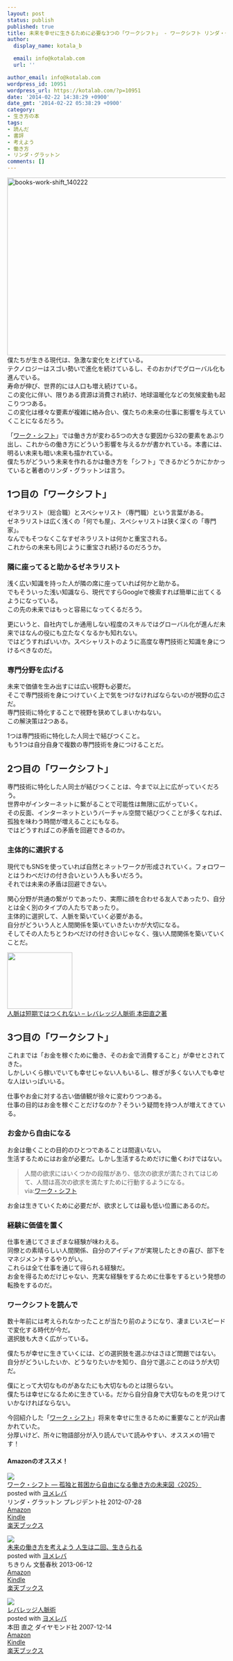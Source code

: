 ```yaml
---
layout: post
status: publish
published: true
title: 未来を幸せに生きるために必要な3つの「ワークシフト」 - ワークシフト リンダ・グラットン著
author:
  display_name: kotala_b

  email: info@kotalab.com
  url: ''

author_email: info@kotalab.com
wordpress_id: 10951
wordpress_url: https://kotalab.com/?p=10951
date: '2014-02-22 14:38:29 +0900'
date_gmt: '2014-02-22 05:38:29 +0900'
category:
- 生き方の本
tags:
- 読んだ
- 書評
- 考えよう
- 働き方
- リンダ・グラットン
comments: []
---
```

<p><img src="https://kotalab.com/wp-content/uploads/books-work-shift_140222-546x409.jpg" alt="books-work-shift_140222" width="546" height="409" class="alignnone size-large wp-image-10952" /><br />
僕たちが生きる現代は、急激な変化をとげている。<br />
テクノロジーはスゴい勢いで進化を続けているし、そのおかげでグローバル化も進んでいる。<br />
寿命が伸び、世界的には人口も増え続けている。<br />
この変化に伴い、限りある資源は消費され続け、地球温暖化などの気候変動も起こりつつある。<br />
この変化は様々な要素が複雑に絡み合い、僕たちの未来の仕事に影響を与えていくことになるだろう。</p>
<p>「<a href="http://www.amazon.co.jp/exec/obidos/asin/4833420163/same-22/" rel="nofollow" target="_blank">ワーク・シフト</a>」では働き方が変わる5つの大きな要因から32の要素をあぶり出し、これからの働き方にどういう影響を与えるかが書かれている。本書には、明るい未来も暗い未来も描かれている。<br />
僕たちがどういう未来を作れるかは働き方を「シフト」できるかどうかにかかっていると著者のリンダ・グラットンは言う。<br />
<!--more--></p>
<h2>1つ目の「ワークシフト」</h2>
<p>ゼネラリスト（総合職）とスペシャリスト（専門職）という言葉がある。<br />
ゼネラリストは広く浅くの「何でも屋」、スペシャリストは狭く深くの「専門家」。<br />
なんでもそつなくこなすゼネラリストは何かと重宝される。<br />
これからの未来も同じように重宝され続けるのだろうか。</p>
<h3>隣に座ってると助かるゼネラリスト</h3>
<p>浅く広い知識を持った人が隣の席に座っていれば何かと助かる。<br />
でもそういった浅い知識なら、現代ですらGoogleで検索すれば簡単に出てくるようになっている。<br />
この先の未来ではもっと容易になってくるだろう。</p>
<p>更にいうと、自社内でしか通用しない程度のスキルではグローバル化が進んだ未来ではなんの役にも立たなくなるかも知れない。<br />
ではどうすればいいか。スペシャリストのように高度な専門技術と知識を身につけるべきなのだ。</p>
<h3>専門分野を広げる</h3>
<p>未来で価値を生み出すには広い視野も必要だ。<br />
そこで専門技術を身につけていく上で気をつけなければならないのが視野の広さだ。<br />
専門技術に特化することで視野を狭めてしまいかねない。<br />
この解決策は2つある。</p>
<p><span class="b">1つは専門技術に特化した人同士で結びつくこと。<br />
もう1つは自分自身で複数の専門技術を身につけることだ。</span></p>
<h2>2つ目の「ワークシフト」</h2>
<p>専門技術に特化した人同士が結びつくことは、今まで以上に広がっていくだろう。<br />
世界中がインターネットに繋がることで可能性は無限に広がっていく。<br />
その反面、インターネットというバーチャル空間で結びつくことが多くなれば、孤独を味わう時間が増えることにもなる。<br />
ではどうすればこの矛盾を回避できるのか。</p>
<h3>主体的に選択する</h3>
<p>現代でもSNSを使っていれば自然とネットワークが形成されていく。フォロワーとはうわべだけの付き合いという人も多いだろう。<br />
それでは未来の矛盾は回避できない。</p>
<p>関心分野が共通の繋がりであったり、実際に顔を合わせる友人であったり、自分とは全く別のタイプの人たちであったり。<br />
主体的に選択して、人脈を築いていく必要がある。<br />
自分がどういう人と人間関係を築いていきたいかが大切になる。<br />
そしてその人たちと<span class="b">うわべだけの付き合いじゃなく、強い人間関係を築いていくことだ</span>。</p>
<div class="shht">
<div class="shhtimg"><a href="https://kotalab.com/books-leverage-personal-connections"><img src="https://kotalab.com/wp-content/uploads/slooProImg_20140214083545.jpg" alt="" width="150" height="130" /></a></div>
<div class="shhttext"><a href="https://kotalab.com/books-leverage-personal-connections">人脈は短期ではつくれない &ndash; レバレッジ人脈術 本田直之著</a><span class="removed_link" title="http://b.hatena.ne.jp/entry/https://kotalab.com/books-leverage-personal-connections"><img border="0" src="http://b.hatena.ne.jp/entry/image/https://kotalab.com/books-leverage-personal-connections" alt="" /></span></div>
</div>
<h2>3つ目の「ワークシフト」</h2>
<p>これまでは「お金を稼ぐために働き、そのお金で消費すること」が幸せとされてきた。<br />
しかしいくら稼いでいても幸せじゃない人もいるし、稼ぎが多くない人でも幸せな人はいっぱいいる。</p>
<p>仕事やお金に対する古い価値観が徐々に変わりつつある。<br />
仕事の目的はお金を稼ぐことだけなのか？そういう疑問を持つ人が増えてきている。</p>
<h3>お金から自由になる</h3>
<p>お金は働くことの目的のひとつであることは間違いない。<br />
生活するためにはお金が必要だ。しかし生活するためだけに働くわけではない。</p>
<blockquote><p>人間の欲求にはいくつかの段階があり、低次の欲求が満たされてはじめて、人間は高次の欲求を満たすために行動するようになる。<br />
via:<a href="http://www.amazon.co.jp/exec/obidos/asin/4833420163/same-22/" rel="nofollow" target="_blank">ワーク・シフト</a></p></blockquote>
<p>お金は生きていくために必要だが、欲求としては最も低い位置にあるのだ。</p>
<h3>経験に価値を置く</h3>
<p>仕事を通じてさまざまな経験が味わえる。<br />
同僚との素晴らしい人間関係、自分のアイディアが実現したときの喜び、部下をマネジメントするやりがい。<br />
これらは全て仕事を通じて得られる経験だ。<br />
お金を得るためだけじゃない、充実な経験をするために仕事をするという発想の転換をするのだ。</p>
<h3>ワークシフトを読んで</h3>
<p>数十年前には考えられなかったことが当たり前のようになり、凄まじいスピードで変化する時代が今だ。<br />
選択肢も大きく広がっている。</p>
<p>僕たちが幸せに生きていくには、どの選択肢を選ぶかはさほど問題ではない。<br />
自分がどういしたいか、どうなりたいかを知り、自分で選ぶことのほうが大切だ。</p>
<p>僕にとって大切なものがあなたにも大切なものとは限らない。<br />
僕たちは幸せになるために生きている。だから自分自身で大切なものを見つけていかなければならない。</p>
<p>今回紹介した「<a href="http://www.amazon.co.jp/exec/obidos/asin/4833420163/same-22/" rel="nofollow" target="_blank">ワーク・シフト</a>」将来を幸せに生きるために重要なことが沢山書かれていた。<br />
分厚いけど、所々に物語部分が入り読んでいて読みやすい、オススメの1冊です！</p>
<h4 class="aam">Amazonのオススメ！</h4>
<div class="booklink-box">
<div class="booklink-image"><a href="http://www.amazon.co.jp/exec/obidos/asin/4833420163/same-22/" rel="nofollow" target="_blank"><img src="http://ecx.images-amazon.com/images/I/51q5jtSKEQL._SL160_.jpg" style="border: none;" /></a></div>
<div class="booklink-info">
<div class="booklink-name"><a href="http://www.amazon.co.jp/exec/obidos/asin/4833420163/same-22/" rel="nofollow" target="_blank">ワーク・シフト ― 孤独と貧困から自由になる働き方の未来図〈2025〉</a>
<div class="booklink-powered-date">posted with <a href="http://yomereba.com" rel="nofollow" target="_blank">ヨメレバ</a></div>
</div>
<div class="booklink-detail">リンダ・グラットン プレジデント社 2012-07-28    </div>
<div class="booklink-link2">
<div class="shoplinkamazon"><a href="http://www.amazon.co.jp/exec/obidos/asin/4833420163/same-22/" rel="nofollow" target="_blank" title="アマゾン" >Amazon</a></div>
<div class="shoplinkkindle"><a href="http://www.amazon.co.jp/exec/obidos/ASIN/B009DFJE9Q/same-22/" rel="nofollow" target="_blank" >Kindle</a></div>
<div class="shoplinkrakuten"><a href="http://c.af.moshimo.com/af/c/click?a_id=374941&p_id=56&pc_id=56&pl_id=637&s_v=b5Rz2P0601xu&url=http%3A%2F%2Fbooks.rakuten.co.jp%2Frb%2F11798043%2F" rel="nofollow" target="_blank" title="楽天ブックス" >楽天ブックス</a></div>
</p></div>
</div>
<div class="booklink-footer"></div>
</div>
<div class="booklink-box">
<div class="booklink-image"><a href="http://www.amazon.co.jp/exec/obidos/asin/4163764100/same-22/" rel="nofollow" target="_blank"><img src="http://ecx.images-amazon.com/images/I/41oOGCzkh7L._SL160_.jpg" style="border: none;" /></a></div>
<div class="booklink-info">
<div class="booklink-name"><a href="http://www.amazon.co.jp/exec/obidos/asin/4163764100/same-22/" rel="nofollow" target="_blank">未来の働き方を考えよう 人生は二回、生きられる</a>
<div class="booklink-powered-date">posted with <a href="http://yomereba.com" rel="nofollow" target="_blank">ヨメレバ</a></div>
</div>
<div class="booklink-detail">ちきりん 文藝春秋 2013-06-12    </div>
<div class="booklink-link2">
<div class="shoplinkamazon"><a href="http://www.amazon.co.jp/exec/obidos/asin/4163764100/same-22/" rel="nofollow" target="_blank" title="アマゾン" >Amazon</a></div>
<div class="shoplinkkindle"><a href="http://www.amazon.co.jp/exec/obidos/ASIN/B00EDFBRAA/same-22/" rel="nofollow" target="_blank" >Kindle</a></div>
<div class="shoplinkrakuten"><a href="http://c.af.moshimo.com/af/c/click?a_id=374941&p_id=56&pc_id=56&pl_id=637&s_v=b5Rz2P0601xu&url=http%3A%2F%2Fbooks.rakuten.co.jp%2Frb%2F12335970%2F" rel="nofollow" target="_blank" title="楽天ブックス" >楽天ブックス</a></div>
</p></div>
</div>
<div class="booklink-footer"></div>
</div>
<div class="booklink-box">
<div class="booklink-image"><a href="http://www.amazon.co.jp/exec/obidos/asin/4478002754/same-22/" rel="nofollow" target="_blank"><img src="http://ecx.images-amazon.com/images/I/41vVRaHG7ZL._SL160_.jpg" style="border: none;" /></a></div>
<div class="booklink-info">
<div class="booklink-name"><a href="http://www.amazon.co.jp/exec/obidos/asin/4478002754/same-22/" rel="nofollow" target="_blank">レバレッジ人脈術</a>
<div class="booklink-powered-date">posted with <a href="http://yomereba.com" rel="nofollow" target="_blank">ヨメレバ</a></div>
</div>
<div class="booklink-detail">本田 直之 ダイヤモンド社 2007-12-14    </div>
<div class="booklink-link2">
<div class="shoplinkamazon"><a href="http://www.amazon.co.jp/exec/obidos/asin/4478002754/same-22/" rel="nofollow" target="_blank" title="アマゾン" >Amazon</a></div>
<div class="shoplinkkindle"><a href="http://www.amazon.co.jp/gp/search?keywords=%83%8C%83o%83%8C%83b%83W%90l%96%AC%8Fp&__mk_ja_JP=%83J%83%5E%83J%83i&url=node%3D2275256051&tag=same-22" rel="nofollow" target="_blank" >Kindle</a></div>
<div class="shoplinkrakuten"><a href="http://c.af.moshimo.com/af/c/click?a_id=374941&p_id=56&pc_id=56&pl_id=637&s_v=b5Rz2P0601xu&url=http%3A%2F%2Fbooks.rakuten.co.jp%2Frb%2F5149937%2F" rel="nofollow" target="_blank" title="楽天ブックス" >楽天ブックス</a></div>
</p></div>
</div>
<div class="booklink-footer"></div>
</div>
